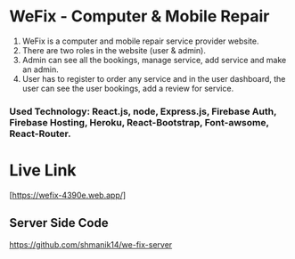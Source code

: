 # WeFix - Computer & Mobile Repair
1. WeFix is a computer and mobile repair service provider website.
2. There are two roles in the website (user & admin).
3. Admin can see all the bookings, manage service, add service and make an admin.
4. User has to register to order any service and in the user dashboard, the user can see the user bookings, add a review for service.
### Used Technology: React.js, node, Express.js, Firebase Auth, Firebase Hosting, Heroku, React-Bootstrap, Font-awsome, React-Router.

# Live Link
[https://wefix-4390e.web.app/]

## Server Side Code
https://github.com/shmanik14/we-fix-server
